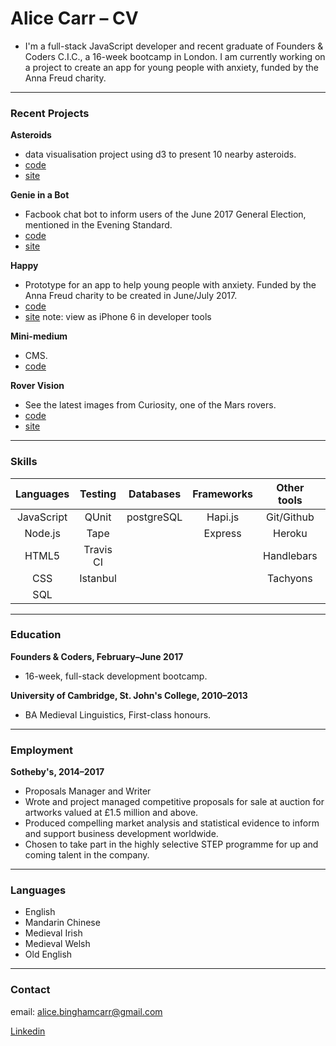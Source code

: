 # Alice Carr – CV

- I'm a full-stack JavaScript developer and recent graduate of Founders & Coders C.I.C., a 16-week bootcamp in London. I am currently working on a project to create an app for young people with anxiety, funded by the Anna Freud charity.

<hr/>

### Recent Projects

**Asteroids**
  - data visualisation project using d3 to present 10 nearby asteroids.
  - [code](https://github.com/ConchobarMacNessa/Asteroid-Watch)
  - [site](http://asteroid-data.surge.sh/)
  
**Genie in a Bot**
  - Facbook chat bot to inform users of the June 2017 General Election, mentioned in the Evening Standard.
  - [code](https://github.com/FAC10/Genie-in-a-Bot)
  - [site](https://www.facebook.com/politicalgenie/)
  
**Happy**
  - Prototype for an app to help young people with anxiety. Funded by the Anna Freud charity to be created in June/July 2017.
  - [code](https://github.com/FAC10/happy)
  - [site](https://fac10.github.io/happy/) note: view as iPhone 6 in developer tools

**Mini-medium**
  - CMS.
  - [code](https://github.com/bo-bok/mmedium)

**Rover Vision**
  - See the latest images from Curiosity, one of the Mars rovers. 
  - [code](https://github.com/ConchobarMacNessa/Rover-Images)
  - [site](https://rover-vision.herokuapp.com/)
  
<hr/>

### Skills

| Languages |   Testing     |   Databases  |  Frameworks  | Other tools  | Learning     |
|:----------------:|:-------------:|:------------:|:------------:|:------------:|:------------:|
|     JavaScript        |     QUnit     |  postgreSQL  |    Hapi.js   |  Git/Github  |  d3.js       |
|     Node.js         |    Tape    |              |    Express   |    Heroku    |    React     |
|  HTML5      |  Travis CI    |              |              |  Handlebars  |  Redux       |
|    CSS       |  Istanbul     |              |              |   Tachyons   |           C  |  
|     SQL          |           |              |              |              | Processing   |  

<hr/>

### Education

**Founders & Coders, February–June 2017**
  - 16-week, full-stack development bootcamp.
  
**University of Cambridge, St. John's College, 2010–2013**
  - BA Medieval Linguistics, First-class honours.

<hr/>

### Employment

**Sotheby's, 2014–2017**
 - Proposals Manager and Writer
 - Wrote and project managed competitive proposals for sale at auction for artworks valued at £1.5 million and above. 
 - Produced compelling market analysis and statistical evidence to inform and support business development worldwide.
 - Chosen to take part in the highly selective STEP programme for up and coming talent in the company. 

<hr/>

### Languages

- English
- Mandarin Chinese
- Medieval Irish
- Medieval Welsh
- Old English

<hr/>

### Contact

email: alice.binghamcarr@gmail.com

[Linkedin](https://www.linkedin.com/in/alice-eleanor-carr-207b1a77/)
